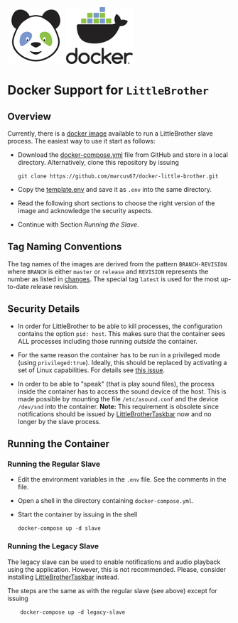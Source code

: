 ![LittleBrother-Logo](doc/icon-baby-panda-128x128.png)
![LittleBrother-Logo](doc/docker-logo-128x128.png)

# Docker Support for `LittleBrother`

## Overview

Currently, there is a [docker image](https://hub.docker.com/repository/docker/marcusrickert/little-brother-slave) 
available to run a LittleBrother slave process. The easiest way to use it start as follows:
 
*   Download the [docker-compose.yml](docker/docker-compose.yml) file from GitHub and store in a local directory.
    Alternatively, clone this repository by issuing 
    
        git clone https://github.com/marcus67/docker-little-brother.git    

*   Copy the [template.env](docker/template.env) and save it as `.env` into the same directory.

*   Read the following short sections to choose the right version of the image and acknowledge the security aspects.

*   Continue with Section *Running the Slave*.

## Tag Naming Conventions

The tag names of the images are derived from the pattern `BRANCH-REVISION` where `BRANCH` is either `master` or
`release` and `REVISION` represents the number as listed in [changes](CHANGES.md). The special tag `latest` is used
for the most up-to-date release revision.

## Security Details

*   In order for LittleBrother to be able to kill processes, the configuration contains the option `pid: host`. 
This makes sure that the container sees ALL processes including those running *outside* the container.

*   For the same reason the container has to be run in a privileged mode (using `privileged:true`). Ideally,
this should be replaced by activating a set of Linux capabilities. 
For details see [this issue](https://github.com/marcus67/docker-little-brother/issues/1).

*   In order to be able to "speak" (that is play sound files), the process inside the container has to access the sound
device of the host. This is made possible by mounting the file `/etc/asound.conf` and the device `/dev/snd` 
into the container. **Note:** This requirement is obsolete since notifications should be issued by 
[LittleBrotherTaskbar](https://github.com/marcus67/little_brother_taskbar) now and no longer by the slave process.



## Running the Container

### Running the Regular Slave

*   Edit the environment variables in the `.env` file. See the comments in the file.
*   Open a shell in the directory containing `docker-compose.yml`.
*   Start the container by issuing in the shell

        docker-compose up -d slave 

### Running the Legacy Slave

The legacy slave can be used to enable notifications and audio playback using the application. However,
this is not recommended. Please, consider installing 
[LittleBrotherTaskbar](https://github.com/marcus67/little_brother_taskbar) instead.

The steps are the same as with the regular slave (see above) except for issuing

        docker-compose up -d legacy-slave 
